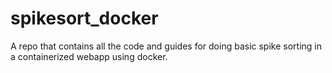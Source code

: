 # spikesort_docker
A repo that contains all the code and guides for doing basic spike sorting in a containerized webapp using docker. 
